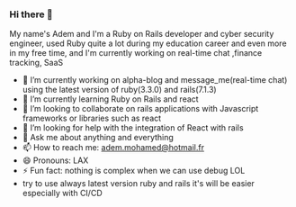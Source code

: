 ### Hi there 👋
My name's Adem and I'm a Ruby on Rails developer and cyber security engineer, used Ruby quite a lot during my education career and even more in my free time, and I'm currently working on real-time chat ,finance tracking, SaaS
- 🔭 I’m currently working on alpha-blog and message_me(real-time chat) using the latest version of ruby(3.3.0) and rails(7.1.3)
- 🌱 I’m currently learning Ruby on Rails and react
- 👯 I’m looking to collaborate on rails applications with Javascript frameworks or libraries such as react
- 🤔 I’m looking for help with the integration of React with rails
- 💬 Ask me about anything and everything
- 📫 How to reach me: adem.mohamed@hotmail.fr
- 😄 Pronouns: LAX
- ⚡ Fun fact: nothing is complex when we can use debug LOL
- try to use always latest version ruby and rails it's will be easier especially with CI/CD
